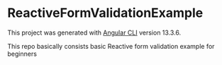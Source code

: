# ReactiveFormValidationExample

This project was generated with [Angular CLI](https://github.com/angular/angular-cli) version 13.3.6.


This repo basically consists basic Reactive form validation example for beginners